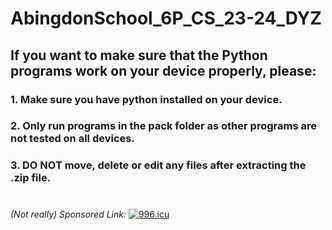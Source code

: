 # AbingdonSchool_6P_CS_23-24_DYZ

## If you want to make sure that the Python programs work on your device properly, please:
### 1. Make sure you have python installed on your device.
### 2. Only run programs in the pack folder as other programs are not tested on all devices.
### 3. DO NOT move, delete or edit any files after extracting the .zip file.
#
*(Not really) Sponsored Link:*
[![996.icu](https://img.shields.io/badge/link-996.icu-red.svg)](https://996.icu)
